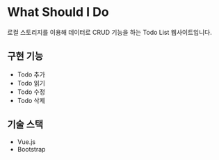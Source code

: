 # What Should I Do

로컬 스토리지를 이용해 데이터로 CRUD 기능을 하는 Todo List 웹사이트입니다.

## 구현 기능

<ul>
  <li>Todo 추가</li>
  <li>Todo 읽기</li>
  <li>Todo 수정</li>
  <li>Todo 삭제</li>
</ul>

## 기술 스택

<ul>
  <li>Vue.js</li>
  <li>Bootstrap</li>
</ul>
